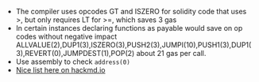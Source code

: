 - The compiler uses opcodes GT and ISZERO for solidity code that uses >, but only requires LT for >=, which saves 3 gas
- In certain instances declaring functions as payable would save on op codes without negative impact
ALLVALUE(2),DUP1(3),ISZERO(3),PUSH2(3),JUMPI(10),PUSH1(3),DUP1(3),REVERT(0),JUMPDEST(1),POP(2) about 21 gas per call.
- Use assembly to check ```address(0)```
- [Nice list here on hackmd.io](https://hackmd.io/@DlM5Hmp7QSqUc7nKqKbkkw/H1QG4wbVq#2--Public-vs-External-External-is-cheaper)
